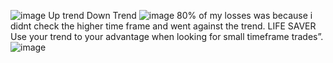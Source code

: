 ![image](https://github.com/user-attachments/assets/c5ac3d1c-7ad6-4b03-97a6-15e7db4a0b79)
Up trend 
Down Trend
![image](https://github.com/user-attachments/assets/d3adac09-6d71-4d73-8d10-52429a179e0d)
80% of my losses was because i didnt check the higher time frame and went against the trend. LIFE SAVER
Use your trend to your advantage when looking for small timeframe trades”.
![image](https://github.com/user-attachments/assets/2e6b2ec2-30fe-4471-a3e1-c1b85f67a53b)
